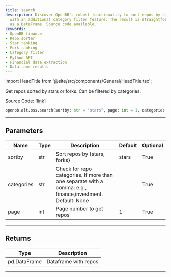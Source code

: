 ```yaml
---
title: search
description: Discover OpenBB's robust functionality to sort repos by stars or forks,
  with an additional category filter feature. The result is straightforwardly produced
  as a DataFrame. Source code available.
keywords:
- OpenBB finance
- Repo sorter
- Star ranking
- Fork ranking
- Category filter
- Python API
- Financial data extraction
- Dataframe results
---
```


import HeadTitle from '@site/src/components/General/HeadTitle.tsx';

<HeadTitle title="search - Oss - Alt - Reference | OpenBB SDK Docs" />

Get repos sorted by stars or forks. Can be filtered by categories.

Source Code: [[link](https://github.com/OpenBB-finance/OpenBBTerminal/tree/main/openbb_terminal/alternative/oss/github_model.py#L56)]

```python
openbb.alt.oss.search(sortby: str = "stars", page: int = 1, categories: str = "")
```

---

## Parameters

| Name | Type | Description | Default | Optional |
| ---- | ---- | ----------- | ------- | -------- |
| sortby | str | Sort repos by {stars, forks} | stars | True |
| categories | str | Check for repo categories. If more than one separate with a comma: e.g., finance,investment. Default: None |  | True |
| page | int | Page number to get repos | 1 | True |


---

## Returns

| Type | Description |
| ---- | ----------- |
| pd.DataFrame | Dataframe with repos |
---
